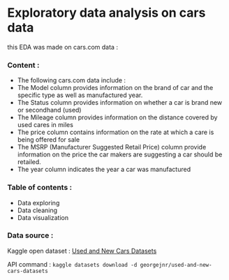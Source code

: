 # Exploratory data analysis on cars data
this EDA was made on cars.com data :
### Content :
- The following cars.com data include :
- The Model column provides information on the brand of car and the specific type as well as manufactured year.
- The Status column provides information on whether a car is brand new or secondhand (used)
- The Mileage column provides information on the distance covered by used cares in miles
- The price column contains information on the rate at which a care is being offered for sale
- The MSRP (Manufacturer Suggested Retail Price) column provide information on the price the car makers are suggesting a car should be retailed.
- The year column indicates the year a car was manufactured
### Table of contents : 
- Data exploring
- Data cleaning
- Data visualization
### Data source :

Kaggle open dataset : [Used and New Cars Datasets](https://www.kaggle.com/datasets/georgejnr/used-and-new-cars-datasets)

API command : ```kaggle datasets download -d georgejnr/used-and-new-cars-datasets```
